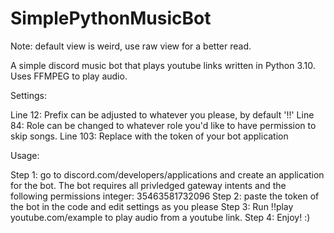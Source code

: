 # SimplePythonMusicBot
Note: default view is weird, use raw view for a better read.

A simple discord music bot that plays youtube links written in Python 3.10. Uses FFMPEG to play audio.

Settings:

Line 12: Prefix can be adjusted to whatever you please, by default '!!'
Line 84: Role can be changed to whatever role you'd like to have permission to skip songs.
Line 103: Replace with the token of your bot application

Usage:

Step 1: go to discord.com/developers/applications and create an application for the bot. The bot requires all privledged gateway intents and the following permissions integer: 35463581732096
Step 2: paste the token of the bot in the code and edit settings as you please
Step 3: Run !!play youtube.com/example to play audio from a youtube link.
Step 4: Enjoy! :)
